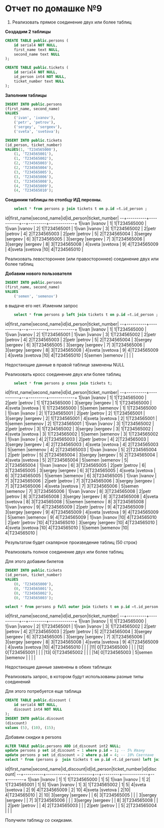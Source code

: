 # Отчет по домашке №9

1. Реализовать прямое соединение двух или более таблиц

**Создадим 2 таблицы**

```SQL
CREATE TABLE public.persons (
	id serial4 NOT NULL,
	first_name text NULL,
	second_name text NULL
);

CREATE TABLE public.tickets (
	id serial4 NOT NULL,
	id_person int4 NOT NULL,
	ticket_number text NULL
);
```
**Заполним таблицы**

```SQL
INSERT INTO public.persons
(first_name, second_name)
VALUES
    ('ivan', 'ivanov'),
    ('petr', 'petrov'),
    ('sergey', 'sergeev'),
    ('sveta', 'svetova');

INSERT INTO public.tickets
(id_person, ticket_number)
VALUES(1, 'T234565000'),
    (1, 'T234565001'),
    (1, 'T234565002'),
    (2, 'T234565003'),
    (2, 'T234565004'),
    (3, 'T234565005'),
    (3, 'T234565006'),
    (3, 'T234565008'),
    (4, 'T234565009'),
    (4, 'T234565010');
```

**Соединим таблицы по столбцу ИД персоны.**

```SQL
    select * from persons p join tickets t on p.id =t.id_person ;
```
id|first_name|second_name|id|id_person|ticket_number|
--+----------+-----------+--+---------+-------------+
 1|ivan      |ivanov     | 1|        1|T234565000   |
 1|ivan      |ivanov     | 2|        1|T234565001   |
 1|ivan      |ivanov     | 3|        1|T234565002   |
 2|petr      |petrov     | 4|        2|T234565003   |
 2|petr      |petrov     | 5|        2|T234565004   |
 3|sergey    |sergeev    | 6|        3|T234565005   |
 3|sergey    |sergeev    | 7|        3|T234565006   |
 3|sergey    |sergeev    | 8|        3|T234565008   |
 4|sveta     |svetova    | 9|        4|T234565009   |
 4|sveta     |svetova    |10|        4|T234565010   |

Реализовать левостороннее (или правостороннее) соединение двух или более таблиц

**Добавим нового пользователя**

```SQL
INSERT INTO public.persons
(first_name, second_name)
VALUES
    ('semen', 'semenov')
```
в выдаче его нет.
Изменим запрос
```SQL
    select * from persons p left join tickets t on p.id =t.id_person ;
```
id|first_name|second_name|id|id_person|ticket_number|
--+----------+-----------+--+---------+-------------+
 1|ivan      |ivanov     | 1|        1|T234565000   |
 1|ivan      |ivanov     | 2|        1|T234565001   |
 1|ivan      |ivanov     | 3|        1|T234565002   |
 2|petr      |petrov     | 4|        2|T234565003   |
 2|petr      |petrov     | 5|        2|T234565004   |
 3|sergey    |sergeev    | 6|        3|T234565005   |
 3|sergey    |sergeev    | 7|        3|T234565006   |
 3|sergey    |sergeev    | 8|        3|T234565008   |
 4|sveta     |svetova    | 9|        4|T234565009   |
 4|sveta     |svetova    |10|        4|T234565010   |
 5|semen     |semenov    |  |         |             |

 Недостающие данные в правой таблице заменены NULL

Реализовать кросс соединение двух или более таблиц
```SQL
    select * from persons p cross join tickets t;
```
id|first_name|second_name|id|id_person|ticket_number|
--+----------+-----------+--+---------+-------------+
 1|ivan      |ivanov     | 1|        1|T234565000   |
 2|petr      |petrov     | 1|        1|T234565000   |
 3|sergey    |sergeev    | 1|        1|T234565000   |
 4|sveta     |svetova    | 1|        1|T234565000   |
 5|semen     |semenov    | 1|        1|T234565000   |
 1|ivan      |ivanov     | 2|        1|T234565001   |
 2|petr      |petrov     | 2|        1|T234565001   |
 3|sergey    |sergeev    | 2|        1|T234565001   |
 4|sveta     |svetova    | 2|        1|T234565001   |
 5|semen     |semenov    | 2|        1|T234565001   |
 1|ivan      |ivanov     | 3|        1|T234565002   |
 2|petr      |petrov     | 3|        1|T234565002   |
 3|sergey    |sergeev    | 3|        1|T234565002   |
 4|sveta     |svetova    | 3|        1|T234565002   |
 5|semen     |semenov    | 3|        1|T234565002   |
 1|ivan      |ivanov     | 4|        2|T234565003   |
 2|petr      |petrov     | 4|        2|T234565003   |
 3|sergey    |sergeev    | 4|        2|T234565003   |
 4|sveta     |svetova    | 4|        2|T234565003   |
 5|semen     |semenov    | 4|        2|T234565003   |
 1|ivan      |ivanov     | 5|        2|T234565004   |
 2|petr      |petrov     | 5|        2|T234565004   |
 3|sergey    |sergeev    | 5|        2|T234565004   |
 4|sveta     |svetova    | 5|        2|T234565004   |
 5|semen     |semenov    | 5|        2|T234565004   |
 1|ivan      |ivanov     | 6|        3|T234565005   |
 2|petr      |petrov     | 6|        3|T234565005   |
 3|sergey    |sergeev    | 6|        3|T234565005   |
 4|sveta     |svetova    | 6|        3|T234565005   |
 5|semen     |semenov    | 6|        3|T234565005   |
 1|ivan      |ivanov     | 7|        3|T234565006   |
 2|petr      |petrov     | 7|        3|T234565006   |
 3|sergey    |sergeev    | 7|        3|T234565006   |
 4|sveta     |svetova    | 7|        3|T234565006   |
 5|semen     |semenov    | 7|        3|T234565006   |
 1|ivan      |ivanov     | 8|        3|T234565008   |
 2|petr      |petrov     | 8|        3|T234565008   |
 3|sergey    |sergeev    | 8|        3|T234565008   |
 4|sveta     |svetova    | 8|        3|T234565008   |
 5|semen     |semenov    | 8|        3|T234565008   |
 1|ivan      |ivanov     | 9|        4|T234565009   |
 2|petr      |petrov     | 9|        4|T234565009   |
 3|sergey    |sergeev    | 9|        4|T234565009   |
 4|sveta     |svetova    | 9|        4|T234565009   |
 5|semen     |semenov    | 9|        4|T234565009   |
 1|ivan      |ivanov     |10|        4|T234565010   |
 2|petr      |petrov     |10|        4|T234565010   |
 3|sergey    |sergeev    |10|        4|T234565010   |
 4|sveta     |svetova    |10|        4|T234565010   |
 5|semen     |semenov    |10|        4|T234565010   |

 Результатом будет скалярное произведение таблиц (50 строк)
 
Реализовать полное соединение двух или более таблиц

Для этого добавим билетов

```SQL
INSERT INTO public.tickets
(id_person, ticket_number)
VALUES
    (0, 'T234565000'),
    (0, 'T234565001'),
    (0, 'T234565002'),
    (0, 'T234565003');
```

```SQL
select * from persons p full outer join tickets t on p.id =t.id_person ;
```

id|first_name|second_name|id|id_person|ticket_number|
--+----------+-----------+--+---------+-------------+
 1|ivan      |ivanov     | 1|        1|T234565000   |
 1|ivan      |ivanov     | 2|        1|T234565001   |
 1|ivan      |ivanov     | 3|        1|T234565002   |
 2|petr      |petrov     | 4|        2|T234565003   |
 2|petr      |petrov     | 5|        2|T234565004   |
 3|sergey    |sergeev    | 6|        3|T234565005   |
 3|sergey    |sergeev    | 7|        3|T234565006   |
 3|sergey    |sergeev    | 8|        3|T234565008   |
 4|sveta     |svetova    | 9|        4|T234565009   |
 4|sveta     |svetova    |10|        4|T234565010   |
  |          |           |11|        0|T234565000   |
  |          |           |12|        0|T234565001   |
  |          |           |13|        0|T234565002   |
  |          |           |14|        0|T234565003   |
 5|semen     |semenov    |  |         |             |

 Недостающие данные заменены в обеих таблицах

Реализовать запрос, в котором будут использованы разные типы соединений

Для этого потребуется еще таблица

```SQL
CREATE TABLE public.discount (
	id serial4 NOT NULL,
	discount int4 NOT NULL
);
INSERT INTO public.discount
(discount)
values (5), (10), (15);
```
Добавим скидки в persons

```SQL
ALTER TABLE public.persons ADD id_discount int2 NULL;
update persons p set id_discount = 1 where p.id = 1; -- 5% Ивану
update persons p set id_discount = 2 where p.id = 4; -- 10% Светлане
select * from (persons p  join tickets t on p.id =t.id_person) left join discount d on p.id_discount = d.id  ;
```
id|first_name|second_name|id_discount|id|id_person|ticket_number|id|discount|
--+----------+-----------+-----------+--+---------+-------------+--+--------+
 1|ivan      |ivanov     |          1| 1|        1|T234565000   | 1|       5|
 1|ivan      |ivanov     |          1| 2|        1|T234565001   | 1|       5|
 1|ivan      |ivanov     |          1| 3|        1|T234565002   | 1|       5|
 4|sveta     |svetova    |          2| 9|        4|T234565009   | 2|      10|
 4|sveta     |svetova    |          2|10|        4|T234565010   | 2|      10|
 3|sergey    |sergeev    |           | 6|        3|T234565005   |  |        |
 3|sergey    |sergeev    |           | 7|        3|T234565006   |  |        |
 3|sergey    |sergeev    |           | 8|        3|T234565008   |  |        |
 2|petr      |petrov     |           | 4|        2|T234565003   |  |        |
 2|petr      |petrov     |           | 5|        2|T234565004   |  |        |

 Получили таблицу со скидками.

